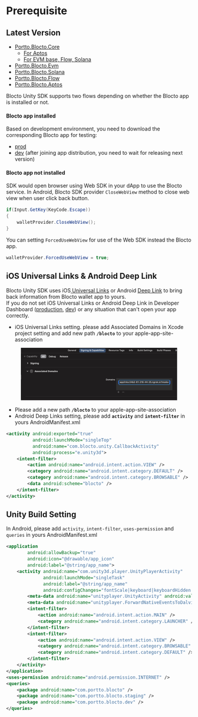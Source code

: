 # Prerequisite

## Latest Version

* [Portto.Blocto.Core](https://github.com/portto/blocto-unity-sdk/releases/tag/protto.blocto.core.0.2.1)
  * [For Aptos](https://github.com/portto/blocto-unity-sdk/releases/tag/protto.blocto.core.0.2.2)
  * [For EVM base, Flow, Solana](https://github.com/portto/blocto-unity-sdk/releases/tag/protto.blocto.core.0.2.1)
* [Portto.Blocto.Evm](https://github.com/portto/blocto-unity-sdk/releases/tag/portto.blocto.evm.0.1.0)
* [Portto.Blocto.Solana](https://github.com/portto/blocto-unity-sdk/releases/tag/portto.blocto.solana.0.1.1)
* [Portto.Blocto.Flow](https://github.com/portto/blocto-unity-sdk/releases/tag/protto.blocto.flow.0.2.5)
* [Portto.Blocto.Aptos](https://github.com/portto/blocto-unity-sdk/releases/tag/protto.blocto.aptos.0.1.0)

Blocto Unity SDK supports two flows depending on whether the Blocto app is installed or not.

#### **Blocto app installed**

Based on development environment, you need to download the corresponding Blocto app for testing:

* [prod](https://apps.apple.com/tw/app/blocto-%E5%8A%A0%E5%AF%86%E8%B2%A8%E5%B9%A3%E9%8C%A2%E5%8C%85-by-portto/id1481181682)
* [dev](https://appdistribution.firebase.dev/i/50335e7876650bce) (after joining app distribution, you need to wait for releasing next version)

#### **Blocto app not installed**

SDK would open browser using Web SDK in your dApp to use the Blocto service. In Android, Blocto SDK provider `CloseWebView` method to close web view when user click back button.

```csharp
if(Input.GetKey(KeyCode.Escape))
{
    walletProvider.CloseWebView();
}
```

You can setting `ForcedUseWebView` for use of the Web SDK instead the Blocto app.

```csharp
walletProvider.ForcedUseWebView = true;
```



## iOS Universal Links & Android Deep Link

Blocto Unity SDK uses iOS[ Universal Links](https://developer.apple.com/ios/universal-links/) or Android [Deep Link](https://developer.android.com/training/app-links/deep-linking) to bring back information from Blocto wallet app to yours.\
If you do not set iOS Universal Links or Android Deep Link in Developer Dashboard ([production](https://developers.blocto.app/), [dev](https://developers-dev.blocto.app/)) or any situation that can't open your app correctly.

* iOS Universal Links setting. please add Associated Domains in Xcode project setting and add new path **`/blocto`** to your apple-app-site-association

<figure><img src="../../.gitbook/assets/UniversalLink (1) (1) (1) (1) (3).png" alt=""><figcaption></figcaption></figure>

* Please add a new path **`/blocto`** to your apple-app-site-association
* Android Deep Links setting, please add **`activity`** and **`intent-filter`** in yours AndroidManifest.xml

```xml
<activity android:exported="true"
          android:launchMode="singleTop"
          android:name="com.blocto.unity.CallbackActivity" 
          android:process="e.unity3d">
    <intent-filter>
        <action android:name="android.intent.action.VIEW" />
        <category android:name="android.intent.category.DEFAULT" />
        <category android:name="android.intent.category.BROWSABLE" />
        <data android:scheme="blocto" />
    </intent-filter>
</activity>
```

## Unity Build Setting

In Android, please add `activity`, `intent-filter`, `uses-permission` and `queries` in yours AndroidManifest.xml

```xml
<application
        android:allowBackup="true"
        android:icon="@drawable/app_icon"
        android:label="@string/app_name">
    <activity android:name="com.unity3d.player.UnityPlayerActivity"
              android:launchMode="singleTask"
              android:label="@string/app_name"
              android:configChanges="fontScale|keyboard|keyboardHidden|locale|mnc|mcc|navigation|orientation|screenLayout|screenSize|smallestScreenSize|uiMode|touchscreen">
        <meta-data android:name="unityplayer.UnityActivity" android:value="true"/>
        <meta-data android:name="unityplayer.ForwardNativeEventsToDalvik" android:value="true" />
        <intent-filter>
            <action android:name="android.intent.action.MAIN" />
            <category android:name="android.intent.category.LAUNCHER" />
        </intent-filter>
        <intent-filter>
            <action android:name="android.intent.action.VIEW" />
            <category android:name="android.intent.category.BROWSABLE" />
            <category android:name="android.intent.category.DEFAULT" />
        </intent-filter>
    </activity>
</application>
<uses-permission android:name="android.permission.INTERNET" />
<queries>
    <package android:name="com.portto.blocto" />
    <package android:name="com.portto.blocto.staging" />
    <package android:name="com.portto.blocto.dev" />
</queries>
```
